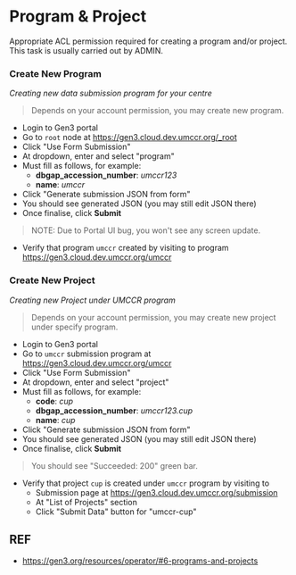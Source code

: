 # Program & Project

Appropriate ACL permission required for creating a program and/or project. This task is usually carried out by ADMIN.

### Create New Program

_Creating new data submission program for your centre_

> Depends on your account permission, you may create new program.

- Login to Gen3 portal
- Go to `root` node at https://gen3.cloud.dev.umccr.org/_root
- Click "Use Form Submission"
- At dropdown, enter and select "program"
- Must fill as follows, for example:
    - **dbgap_accession_number**: _umccr123_
    - **name**: _umccr_
- Click "Generate submission JSON from form"
- You should see generated JSON (you may still edit JSON there)
- Once finalise, click **Submit**

> NOTE: Due to Portal UI bug, you won't see any screen update.

- Verify that program `umccr` created by visiting to program https://gen3.cloud.dev.umccr.org/umccr

### Create New Project

_Creating new Project under UMCCR program_

> Depends on your account permission, you may create new project under specify program.

- Login to Gen3 portal 
- Go to `umccr` submission program at https://gen3.cloud.dev.umccr.org/umccr
- Click "Use Form Submission"
- At dropdown, enter and select "project"
- Must fill as follows, for example:
    - **code**: _cup_
    - **dbgap_accession_number**: _umccr123.cup_
    - **name**: _cup_
- Click "Generate submission JSON from form"
- You should see generated JSON (you may still edit JSON there)
- Once finalise, click **Submit**

> You should see "Succeeded: 200" green bar.

- Verify that project `cup` is created under `umccr` program by visiting to 
  - Submission page at https://gen3.cloud.dev.umccr.org/submission
  - At "List of Projects" section 
  - Click "Submit Data" button for "umccr-cup"


## REF

- https://gen3.org/resources/operator/#6-programs-and-projects
